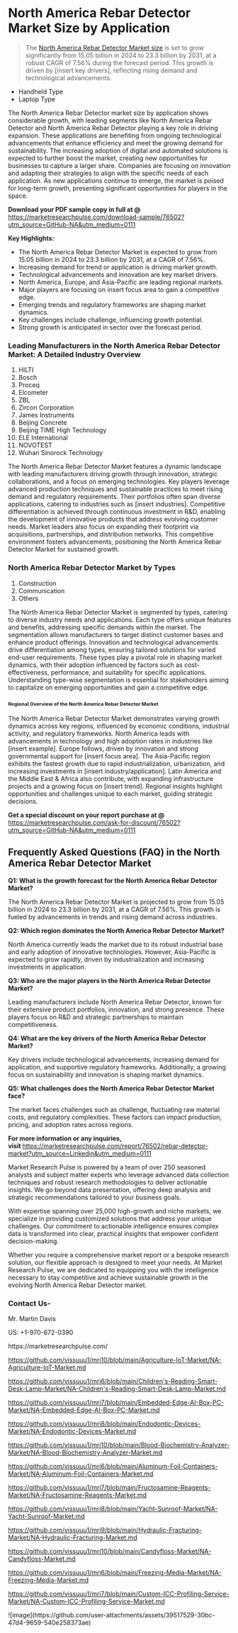 <h1>North America Rebar Detector Market&nbsp;Size by Application</h1><blockquote><p>The <a href="https://marketresearchpulse.com/download-sample/76502?utm_source=GitHub-NA&amp;utm_medium=0111">North America Rebar Detector Market size</a> is set to grow significantly from 15.05 billion in 2024 to 23.3 billion by 2031, at a robust CAGR of 7.56% during the forecast period. This growth is driven by [insert key drivers], reflecting rising demand and technological advancements.</p></blockquote><ul><li>Handheld Type<li> Laptop Type</li></ul><p>The North America Rebar Detector market size by application shows considerable growth, with leading segments like North America Rebar Detector and North America Rebar Detector playing a key role in driving expansion. These applications are benefiting from ongoing technological advancements that enhance efficiency and meet the growing demand for sustainability. The increasing adoption of digital and automated solutions is expected to further boost the market, creating new opportunities for businesses to capture a larger share. Companies are focusing on innovation and adapting their strategies to align with the specific needs of each application. As new applications continue to emerge, the market is poised for long-term growth, presenting significant opportunities for players in the space.</p><p><strong>Download your PDF sample copy in full at @ </strong><a href="https://marketresearchpulse.com/download-sample/76502?utm_source=GitHub-NA&amp;utm_medium=0111">https://marketresearchpulse.com/download-sample/76502?utm_source=GitHub-NA&amp;utm_medium=0111</a></p><p><strong>Key Highlights: </strong></p><ul><li>The North America Rebar Detector Market is expected to grow from 15.05 billion in 2024 to 23.3 billion by 2031, at a CAGR of 7.56%.</li><li>Increasing demand for trend or application is driving market growth.</li><li>Technological advancements and innovation are key market drivers.</li><li>North America, Europe, and Asia-Pacific are leading regional markets.</li><li>Major players are focusing on insert focus area to gain a competitive edge.</li><li>Emerging trends and regulatory frameworks are shaping market dynamics.</li><li>Key challenges include challenge, influencing growth potential.</li><li>Strong growth is anticipated in sector over the forecast period.</li></ul><h3>Leading Manufacturers in the North America Rebar Detector Market: A Detailed Industry Overview</h3><ol><li>HILTI</li><li>Bosch</li><li>Proceq</li><li>Elcometer</li><li>ZBL</li><li>Zircon Corporation</li><li>James Instruments</li><li>Beijing Concrete</li><li>Beijing TIME High Technology</li><li>ELE International</li><li>NOVOTEST</li><li>Wuhan Sinorock Technology</li></ol><div class="flex max-w-full flex-col flex-grow"><div class="min-h-8 text-message flex w-full flex-col items-end gap-2 whitespace-normal break-words [.text-message+&amp;]:mt-5" dir="auto" data-message-author-role="assistant" data-message-id="fd8432e4-4910-450d-b182-61b7bfb0a01f" data-message-model-slug="gpt-4o"><div class="flex w-full flex-col gap-1 empty:hidden first:pt-[3px]"><div class="markdown prose w-full break-words dark:prose-invert light"><p>The North America Rebar Detector Market features a dynamic landscape with leading manufacturers driving growth through innovation, strategic collaborations, and a focus on emerging technologies. Key players leverage advanced production techniques and sustainable practices to meet rising demand and regulatory requirements. Their portfolios often span diverse applications, catering to industries such as [insert industries]. Competitive differentiation is achieved through continuous investment in R&amp;D, enabling the development of innovative products that address evolving customer needs. Market leaders also focus on expanding their footprint via acquisitions, partnerships, and distribution networks. This competitive environment fosters advancements, positioning the North America Rebar Detector Market for sustained growth.</p></div></div></div></div><h3>North America Rebar Detector Market by Types</h3><ol><li>Construction<li> Communication<li> Others</li></ol><div class="flex max-w-full flex-col flex-grow"><div class="min-h-8 text-message flex w-full flex-col items-end gap-2 whitespace-normal break-words [.text-message+&amp;]:mt-5" dir="auto" data-message-author-role="assistant" data-message-id="084470be-0bb7-4664-bddf-5156b4f41249" data-message-model-slug="gpt-4o-mini"><div class="flex w-full flex-col gap-1 empty:hidden first:pt-[3px]"><div class="markdown prose w-full break-words dark:prose-invert light"><p>The North America Rebar Detector Market is segmented by types, catering to diverse industry needs and applications. Each type offers unique features and benefits, addressing specific demands within the market. The segmentation allows manufacturers to target distinct customer bases and enhance product offerings. Innovation and technological advancements drive differentiation among types, ensuring tailored solutions for varied end-user requirements. These types play a pivotal role in shaping market dynamics, with their adoption influenced by factors such as cost-effectiveness, performance, and suitability for specific applications. Understanding type-wise segmentation is essential for stakeholders aiming to capitalize on emerging opportunities and gain a competitive edge.</p></div></div></div></div><h3><span style="font-size: 11px;">Regional Overview of the North America Rebar Detector Market</span></h3><div class="flex max-w-full flex-col flex-grow"><div class="min-h-8 text-message flex w-full flex-col items-end gap-2 whitespace-normal break-words [.text-message+&amp;]:mt-5" dir="auto" data-message-author-role="assistant" data-message-id="e9038762-ce64-4e30-91c9-9bd413514231" data-message-model-slug="gpt-4o-mini"><div class="flex w-full flex-col gap-1 empty:hidden first:pt-[3px]"><div class="markdown prose w-full break-words dark:prose-invert light"><p>The North America Rebar Detector Market demonstrates varying growth dynamics across key regions, influenced by economic conditions, industrial activity, and regulatory frameworks. North America leads with advancements in technology and high adoption rates in industries like [insert example]. Europe follows, driven by innovation and strong governmental support for [insert focus area]. The Asia-Pacific region exhibits the fastest growth due to rapid industrialization, urbanization, and increasing investments in [insert industry/application]. Latin America and the Middle East &amp; Africa also contribute, with expanding infrastructure projects and a growing focus on [insert trend]. Regional insights highlight opportunities and challenges unique to each market, guiding strategic decisions.</p></div></div></div></div><p><strong>Get a special discount on your report purchase at @ </strong><a href="https://marketresearchpulse.com/ask-for-discount/76502?utm_source=GitHub-NA&amp;utm_medium=0111">https://marketresearchpulse.com/ask-for-discount/76502?utm_source=GitHub-NA&amp;utm_medium=0111</a></p><h2>Frequently Asked Questions (FAQ) in the North America Rebar Detector Market</h2><p><strong>Q1: What is the growth forecast for the North America Rebar Detector Market?</strong></p><p>The North America Rebar Detector Market is projected to grow from 15.05 billion in 2024 to 23.3 billion by 2031, at a CAGR of 7.56%. This growth is fueled by advancements in trends and rising demand across industries.</p><p><strong>Q2: Which region dominates the North America Rebar Detector Market?</strong></p><p>North America currently leads the market due to its robust industrial base and early adoption of innovative technologies. However, Asia-Pacific is expected to grow rapidly, driven by industrialization and increasing investments in application.</p><p><strong>Q3: Who are the major players in the North America Rebar Detector Market?</strong></p><p>Leading manufacturers include North America Rebar Detector, known for their extensive product portfolios, innovation, and strong presence. These players focus on R&amp;D and strategic partnerships to maintain competitiveness.</p><p><strong>Q4: What are the key drivers of the North America Rebar Detector Market?</strong></p><p>Key drivers include technological advancements, increasing demand for application, and supportive regulatory frameworks. Additionally, a growing focus on sustainability and innovation is shaping market dynamics.</p><p><strong>Q5: What challenges does the North America Rebar Detector Market face?</strong></p><p>The market faces challenges such as challenge, fluctuating raw material costs, and regulatory complexities. These factors can impact production, pricing, and adoption rates across regions.</p><p><strong>For more information or any inquiries, visit&nbsp;</strong><a href="https://marketresearchpulse.com/report/76502/rebar-detector-market?utm_source=Linkedin&utm_medium=0111">https://marketresearchpulse.com/report/76502/rebar-detector-market?utm_source=Linkedin&utm_medium=0111</a></p><p>Market Research Pulse is powered by a team of over 250 seasoned analysts and subject matter experts who leverage advanced data collection techniques and robust research methodologies to deliver actionable insights. We go beyond data presentation, offering deep analysis and strategic recommendations tailored to your business goals.</p><p>With expertise spanning over 25,000 high-growth and niche markets, we specialize in providing customized solutions that address your unique challenges. Our commitment to actionable intelligence ensures complex data is transformed into clear, practical insights that empower confident decision-making.</p><p>Whether you require a comprehensive market report or a bespoke research solution, our flexible approach is designed to meet your needs. At Market Research Pulse, we are dedicated to equipping you with the intelligence necessary to stay competitive and achieve sustainable growth in the evolving North America Rebar Detector market.</p><h3><strong>Contact Us-</strong></h3><p>Mr. Martin Davis</p><p>US: +1-970-672-0390</p><p>https://marketresearchpulse.com/</p><p><a href="https://github.com/vissuuu1/mri10/blob/main/Agriculture-IoT-Market/NA-Agriculture-IoT-Market.md">https://github.com/vissuuu1/mri10/blob/main/Agriculture-IoT-Market/NA-Agriculture-IoT-Market.md</a></p><p><a href="https://github.com/vissuuu1/mri6/blob/main/Children's-Reading-Smart-Desk-Lamp-Market/NA-Children's-Reading-Smart-Desk-Lamp-Market.md">https://github.com/vissuuu1/mri6/blob/main/Children's-Reading-Smart-Desk-Lamp-Market/NA-Children's-Reading-Smart-Desk-Lamp-Market.md</a></p><p><a href="https://github.com/vissuuu1/mri7/blob/main/Embedded-Edge-AI-Box-PC-Market/NA-Embedded-Edge-AI-Box-PC-Market.md">https://github.com/vissuuu1/mri7/blob/main/Embedded-Edge-AI-Box-PC-Market/NA-Embedded-Edge-AI-Box-PC-Market.md</a></p><p><a href="https://github.com/vissuuu1/mri8/blob/main/Endodontic-Devices-Market/NA-Endodontic-Devices-Market.md">https://github.com/vissuuu1/mri8/blob/main/Endodontic-Devices-Market/NA-Endodontic-Devices-Market.md</a></p><p><a href="https://github.com/vissuuu1/mri10/blob/main/Blood-Biochemistry-Analyzer-Market/NA-Blood-Biochemistry-Analyzer-Market.md">https://github.com/vissuuu1/mri10/blob/main/Blood-Biochemistry-Analyzer-Market/NA-Blood-Biochemistry-Analyzer-Market.md</a></p><p><a href="https://github.com/vissuuu1/mri6/blob/main/Aluminum-Foil-Containers-Market/NA-Aluminum-Foil-Containers-Market.md">https://github.com/vissuuu1/mri6/blob/main/Aluminum-Foil-Containers-Market/NA-Aluminum-Foil-Containers-Market.md</a></p><p><a href="https://github.com/vissuuu1/mri7/blob/main/Fructosamine-Reagents-Market/NA-Fructosamine-Reagents-Market.md">https://github.com/vissuuu1/mri7/blob/main/Fructosamine-Reagents-Market/NA-Fructosamine-Reagents-Market.md</a></p><p><a href="https://github.com/vissuuu1/mri8/blob/main/Yacht-Sunroof-Market/NA-Yacht-Sunroof-Market.md">https://github.com/vissuuu1/mri8/blob/main/Yacht-Sunroof-Market/NA-Yacht-Sunroof-Market.md</a></p><p><a href="https://github.com/vissuuu1/mri9/blob/main/Hydraulic-Fracturing-Market/NA-Hydraulic-Fracturing-Market.md">https://github.com/vissuuu1/mri9/blob/main/Hydraulic-Fracturing-Market/NA-Hydraulic-Fracturing-Market.md</a></p><p><a href="https://github.com/vissuuu1/mri10/blob/main/Candyfloss-Market/NA-Candyfloss-Market.md">https://github.com/vissuuu1/mri10/blob/main/Candyfloss-Market/NA-Candyfloss-Market.md</a></p><p><a href="https://github.com/vissuuu1/mri6/blob/main/Freezing-Media-Market/NA-Freezing-Media-Market.md">https://github.com/vissuuu1/mri6/blob/main/Freezing-Media-Market/NA-Freezing-Media-Market.md</a></p><p><a href="https://github.com/vissuuu1/mri7/blob/main/Custom-ICC-Profiling-Service-Market/NA-Custom-ICC-Profiling-Service-Market.md">https://github.com/vissuuu1/mri7/blob/main/Custom-ICC-Profiling-Service-Market/NA-Custom-ICC-Profiling-Service-Market.md</a></p>
![image](https://github.com/user-attachments/assets/39517529-30bc-47d4-9659-540e258373ae)
